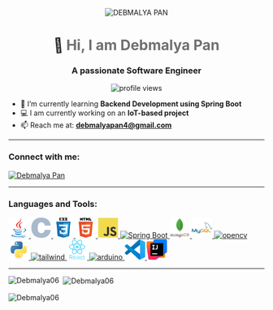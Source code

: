 <!-- Banner image -->
<p align="center">
  <img src="https://github.com/user-attachments/assets/8f1d447a-6696-4326-ba38-c69791b937f4" alt="DEBMALYA PAN" />
</p>




<h1 align="center">
  <a href="#" style="text-decoration: none;">
    <span style="display: inline-block; animation: wave 2s infinite;">👋</span>
    <span style="animation: fadeIn 3s ease-in-out;"> Hi, I am Debmalya Pan </span>
  </a>
</h1>

<style>
@keyframes wave {
  0% { transform: rotate(0deg);}
  20% { transform: rotate(10deg);}
  40% { transform: rotate(-10deg);}
  60% { transform: rotate(10deg);}
  80% { transform: rotate(-10deg);}
  100% { transform: rotate(0deg);}
}
@keyframes fadeIn {
  from { opacity: 0; }
  to { opacity: 1; }
}
</style>





<h3 align="center">A passionate Software Engineer</h3>

<p align="center">
  <img src="https://komarev.com/ghpvc/?username=Debmalya06&label=Profile%20views&color=0e75b6&style=flat" alt="profile views" />
</p>

- 🌱 I’m currently learning **Backend Development using Spring Boot**  
- 💻 I am currently working on an **IoT-based project**  
- 📫 Reach me at: **debmalyapan4@gmail.com**

---

<h3 align="left">Connect with me:</h3>
<p align="left">
  <a href="https://linkedin.com/in/debmalya-pan-62b701244" target="blank">
    <img align="center" src="https://raw.githubusercontent.com/rahuldkjain/github-profile-readme-generator/master/src/images/icons/Social/linked-in-alt.svg" alt="Debmalya Pan" height="30" width="40" />
  </a>
</p>

---
  <!-- Existing icons -->
<h3 align="left">Languages and Tools:</h3>
<p align="left">
  <a href="https://www.java.com/" target="_blank" rel="noreferrer">
    <img src="https://raw.githubusercontent.com/devicons/devicon/master/icons/java/java-original.svg" alt="java" width="40" height="40"/>
  </a>
  <a href="https://www.cprogramming.com/" target="_blank" rel="noreferrer">
    <img src="https://raw.githubusercontent.com/devicons/devicon/master/icons/c/c-original.svg" alt="c" width="40" height="40"/>
  </a>
  <a href="https://www.w3schools.com/css/" target="_blank" rel="noreferrer">
    <img src="https://raw.githubusercontent.com/devicons/devicon/master/icons/css3/css3-original-wordmark.svg" alt="css3" width="40" height="40"/>
  </a>
  <a href="https://www.w3.org/html/" target="_blank" rel="noreferrer">
    <img src="https://raw.githubusercontent.com/devicons/devicon/master/icons/html5/html5-original-wordmark.svg" alt="html5" width="40" height="40"/>
  </a>
  <a href="https://developer.mozilla.org/en-US/docs/Web/JavaScript" target="_blank" rel="noreferrer">
    <img src="https://raw.githubusercontent.com/devicons/devicon/master/icons/javascript/javascript-original.svg" alt="javascript" width="40" height="40"/>
  </a>
  <a href="https://spring.io/projects/spring-boot" target="_blank" rel="noreferrer">
    <img src="https://www.vectorlogo.zone/logos/springio/springio-icon.svg" alt="Spring Boot" width="40" height="40"/>
  </a>
  <a href="https://www.mongodb.com/" target="_blank" rel="noreferrer">
    <img src="https://raw.githubusercontent.com/devicons/devicon/master/icons/mongodb/mongodb-original-wordmark.svg" alt="mongodb" width="40" height="40"/>
  </a>
  <a href="https://www.mysql.com/" target="_blank" rel="noreferrer">
    <img src="https://raw.githubusercontent.com/devicons/devicon/master/icons/mysql/mysql-original-wordmark.svg" alt="mysql" width="40" height="40"/>
  </a>
  <a href="https://opencv.org/" target="_blank" rel="noreferrer">
    <img src="https://www.vectorlogo.zone/logos/opencv/opencv-icon.svg" alt="opencv" width="40" height="40"/>
  </a>
  <a href="https://www.python.org" target="_blank" rel="noreferrer">
    <img src="https://raw.githubusercontent.com/devicons/devicon/master/icons/python/python-original.svg" alt="python" width="40" height="40"/>
  </a>
  <a href="https://tailwindcss.com/" target="_blank" rel="noreferrer">
    <img src="https://www.vectorlogo.zone/logos/tailwindcss/tailwindcss-icon.svg" alt="tailwind" width="40" height="40"/>
  </a>
    <a href="https://reactjs.org/" target="_blank" rel="noreferrer">
    <img src="https://raw.githubusercontent.com/devicons/devicon/master/icons/react/react-original-wordmark.svg" alt="react" width="40" height="40"/>
  </a>
    <a href="https://www.arduino.cc/" target="_blank" rel="noreferrer">
    <img src="https://cdn.worldvectorlogo.com/logos/arduino-1.svg" alt="arduino" width="40" height="40"/>
  </a>
  <a href="https://code.visualstudio.com/" target="_blank" rel="noreferrer">
    <img src="https://raw.githubusercontent.com/devicons/devicon/master/icons/vscode/vscode-original.svg" alt="vscode" width="40" height="40"/>
  </a>
  <a href="https://www.jetbrains.com/idea/" target="_blank" rel="noreferrer">
    <img src="https://raw.githubusercontent.com/devicons/devicon/master/icons/intellij/intellij-original.svg" alt="intellij" width="40" height="40"/>
  </a>
</p>

---

<p>
  <img align="left" src="https://github-readme-stats.vercel.app/api/top-langs?username=Debmalya06&show_icons=true&locale=en&layout=compact" alt="Debmalya06" />
</p>

<p>&nbsp;
  <img align="center" src="https://github-readme-stats.vercel.app/api?username=Debmalya06&show_icons=true&locale=en" alt="Debmalya06" />
</p>

<p>
  <img align="center" src="https://github-readme-streak-stats.herokuapp.com/?user=Debmalya06&" alt="Debmalya06" />
</p>
